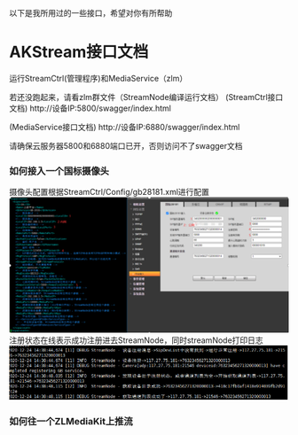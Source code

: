 以下是我所用过的一些接口，希望对你有所帮助
# AKStream接口文档
运行StreamCtrl(管理程序)和MediaService（zlm）

若还没跑起来，请看zlm群文件（StreamNode编译运行文档）
(StreamCtrl接口文档)   http://设备IP:5800/swagger/index.html

(MediaService接口文档)  http://设备IP:6880/swagger/index.html

请确保云服务器5800和6880端口已开，否则访问不了swagger文档

### 如何接入一个国标摄像头
摄像头配置根据StreamCtrl/Config/gb28181.xml进行配置
![image](https://github.com/linshangqiang/AKStream-Readme/blob/main/img1.png)
注册状态在线表示成功注册进去StreamNode，同时streamNode打印日志
![image](https://github.com/linshangqiang/AKStream-Readme/blob/main/img2.png)

### 如何往一个ZLMediaKit上推流
